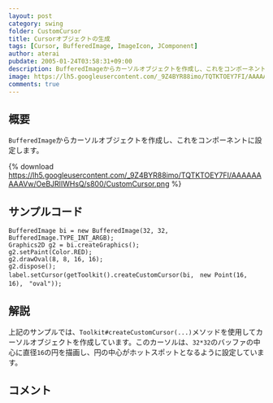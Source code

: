 ```yaml
---
layout: post
category: swing
folder: CustomCursor
title: Cursorオブジェクトの生成
tags: [Cursor, BufferedImage, ImageIcon, JComponent]
author: aterai
pubdate: 2005-01-24T03:58:31+09:00
description: BufferedImageからカーソルオブジェクトを作成し、これをコンポーネントに設定します。
image: https://lh5.googleusercontent.com/_9Z4BYR88imo/TQTKTOEY7FI/AAAAAAAAAVw/OeBJRlIWHsQ/s800/CustomCursor.png
comments: true
---
```

## 概要
`BufferedImage`からカーソルオブジェクトを作成し、これをコンポーネントに設定します。

{% download https://lh5.googleusercontent.com/_9Z4BYR88imo/TQTKTOEY7FI/AAAAAAAAAVw/OeBJRlIWHsQ/s800/CustomCursor.png %}

## サンプルコード
<pre class="prettyprint"><code>BufferedImage bi = new BufferedImage(32, 32, BufferedImage.TYPE_INT_ARGB);
Graphics2D g2 = bi.createGraphics();
g2.setPaint(Color.RED);
g2.drawOval(8, 8, 16, 16);
g2.dispose();
label.setCursor(getToolkit().createCustomCursor(bi,　new Point(16,　16),　"oval"));
</code></pre>

## 解説
上記のサンプルでは、`Toolkit#createCustomCursor(...)`メソッドを使用してカーソルオブジェクトを作成しています。このカーソルは、`32*32`のバッファの中心に直径`16`の円を描画し、円の中心がホットスポットとなるように設定しています。

## コメント
